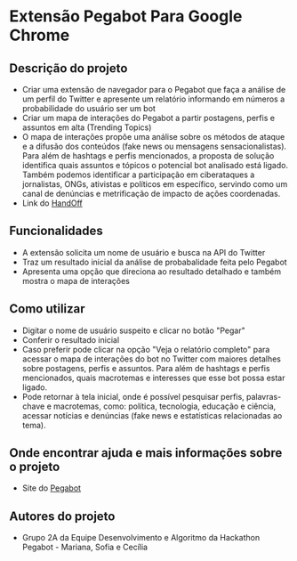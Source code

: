 # Extensão Pegabot Para Google Chrome

## Descrição do projeto 
* Criar uma extensão de navegador para o Pegabot que faça a análise de um perfil do Twitter e apresente um relatório informando em números a probabilidade do usuário ser um bot
* Criar um mapa de interações do Pegabot a partir postagens, perfis e assuntos em alta (Trending Topics)
* O mapa de interações propõe uma análise sobre os métodos de ataque e a difusão dos conteúdos (fake news ou mensagens sensacionalistas). Para além de hashtags e perfis mencionados, a proposta de solução identifica quais assuntos e tópicos o potencial bot analisado está ligado. Também podemos identificar a participação em ciberataques a jornalistas, ONGs, ativistas e políticos em específico, servindo como um canal de denúncias e metrificação de impacto de ações coordenadas.
* Link do [HandOff](https://www.figma.com/file/7SHwNukPisUYkFNyjDXqGR/Pegabot-HandOff-Grupo-2A?node-id=0%3A1)

## Funcionalidades
* A extensão solicita um nome de usuário e busca na API do Twitter
* Traz um resultado inicial da análise de probabalidade feita pelo Pegabot
* Apresenta uma opção que direciona ao resultado detalhado e também mostra o mapa de interações

## Como utilizar
* Digitar o nome de usuário suspeito e clicar no botão "Pegar"
* Conferir o resultado inicial
* Caso preferir pode clicar na opção "Veja o relatório completo" para acessar o mapa de interações do bot no Twitter com maiores detalhes sobre  postagens, perfis e assuntos. Para além de hashtags e perfis mencionados, quais macrotemas e interesses que esse bot possa estar ligado.
* Pode retornar à tela inicial, onde é possível pesquisar perfis, palavras-chave e macrotemas, como: política, tecnologia, educação e ciência, acessar notícias e denúncias (fake news e estatísticas relacionadas ao tema).

## Onde encontrar ajuda e mais informações sobre o projeto
* Site do [Pegabot](https://pegabot.com.br/)

## Autores do projeto
* Grupo 2A da Equipe Desenvolvimento e Algoritmo da Hackathon Pegabot - Mariana, Sofia e Cecília
